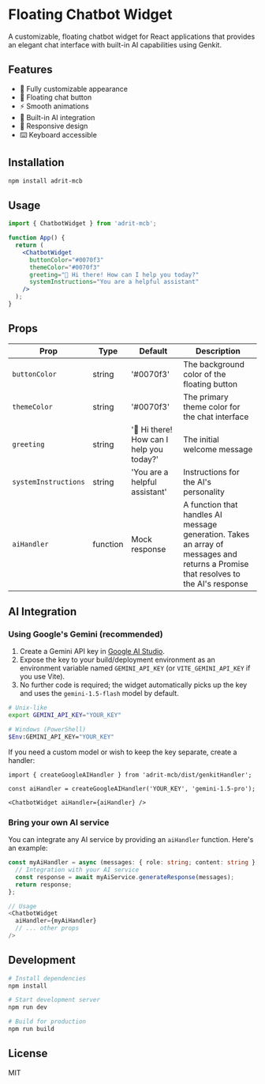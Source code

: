 # Floating Chatbot Widget

A customizable, floating chatbot widget for React applications that provides an elegant chat interface with built-in AI capabilities using Genkit.

## Features

- 🎨 Fully customizable appearance
- 💬 Floating chat button
- ⚡ Smooth animations
- 🤖 Built-in AI integration
- 📱 Responsive design
- ⌨️ Keyboard accessible

## Installation

```bash
npm install adrit-mcb
```

## Usage

```jsx
import { ChatbotWidget } from 'adrit-mcb';

function App() {
  return (
    <ChatbotWidget
      buttonColor="#0070f3"
      themeColor="#0070f3"
      greeting="👋 Hi there! How can I help you today?"
      systemInstructions="You are a helpful assistant"
    />
  );
}
```

## Props

| Prop | Type | Default | Description |
|------|------|---------|-------------|
| `buttonColor` | string | '#0070f3' | The background color of the floating button |
| `themeColor` | string | '#0070f3' | The primary theme color for the chat interface |
| `greeting` | string | '👋 Hi there! How can I help you today?' | The initial welcome message |
| `systemInstructions` | string | 'You are a helpful assistant' | Instructions for the AI's personality |
| `aiHandler` | function | Mock response | A function that handles AI message generation. Takes an array of messages and returns a Promise that resolves to the AI's response |

## AI Integration

### Using Google's Gemini (recommended)

1. Create a Gemini API key in [Google AI Studio](https://makersuite.google.com/app/apikey).
2. Expose the key to your build/deployment environment as an environment variable named `GEMINI_API_KEY` (or `VITE_GEMINI_API_KEY` if you use Vite).
3. No further code is required; the widget automatically picks up the key and uses the `gemini-1.5-flash` model by default.

```bash
# Unix-like
export GEMINI_API_KEY="YOUR_KEY"

# Windows (PowerShell)
$Env:GEMINI_API_KEY="YOUR_KEY"
```

If you need a custom model or wish to keep the key separate, create a handler:

```tsx
import { createGoogleAIHandler } from 'adrit-mcb/dist/genkitHandler';

const aiHandler = createGoogleAIHandler('YOUR_KEY', 'gemini-1.5-pro');

<ChatbotWidget aiHandler={aiHandler} />
```

### Bring your own AI service

You can integrate any AI service by providing an `aiHandler` function. Here's an example:

```typescript
const myAiHandler = async (messages: { role: string; content: string }[]) => {
  // Integration with your AI service
  const response = await myAiService.generateResponse(messages);
  return response;
};

// Usage
<ChatbotWidget
  aiHandler={myAiHandler}
  // ... other props
/>
```

## Development

```bash
# Install dependencies
npm install

# Start development server
npm run dev

# Build for production
npm run build
```

## License

MIT
